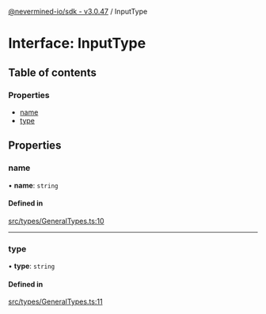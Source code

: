[@nevermined-io/sdk - v3.0.47](../code-reference.md) / InputType

# Interface: InputType

## Table of contents

### Properties

- [name](InputType.md#name)
- [type](InputType.md#type)

## Properties

### name

• **name**: `string`

#### Defined in

[src/types/GeneralTypes.ts:10](https://github.com/nevermined-io/sdk-js/blob/db42a2a70293f73d5f0e0208dd90541855f3ca93/src/types/GeneralTypes.ts#L10)

---

### type

• **type**: `string`

#### Defined in

[src/types/GeneralTypes.ts:11](https://github.com/nevermined-io/sdk-js/blob/db42a2a70293f73d5f0e0208dd90541855f3ca93/src/types/GeneralTypes.ts#L11)

